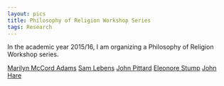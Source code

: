 ```yaml
---
layout: pics
title: Philosophy of Religion Workshop Series
tags: Research
---
```


In the academic year 2015/16, I am organizing a Philosophy of Religion Workshop series.

<a href="/public/img/marilyn.jpg" rel="lightbox-rel">Marilyn McCord Adams</a>
<a href="/public/img/sam.jpg" rel="lightbox-rel">Sam Lebens</a>
<a href="/public/img/pittard.jpg" rel="lightbox-rel">John Pittard</a>
<a href="/public/img/eleonore.jpg" rel="lightbox-rel">Eleonore Stump</a>
<a href="/public/img/hare.jpg" rel="lightbox-rel">John Hare</a>
<a href="/public/img/group1.jpg" rel="lightbox-rel"></a>
<a href="/public/img/dean.jpg" rel="lightbox-rel"></a>
<a href="/public/img/gp.jpg" rel="lightbox-rel"></a>
<a href="/public/img/amy.jpg" rel="lightbox-rel"></a>
<a href="/public/img/group2.jpg" rel="lightbox-rel"></a>
<a href="/public/img/group3.jpg" rel="lightbox-rel"></a>
<a href="/public/img/group4.jpg" rel="lightbox-rel"></a>
<a href="/public/img/group5.jpg" rel="lightbox-rel"></a>
